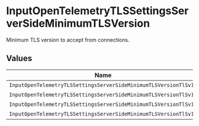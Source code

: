 # InputOpenTelemetryTLSSettingsServerSideMinimumTLSVersion

Minimum TLS version to accept from connections.


## Values

| Name                                                             | Value                                                            |
| ---------------------------------------------------------------- | ---------------------------------------------------------------- |
| `InputOpenTelemetryTLSSettingsServerSideMinimumTLSVersionTlSv1`  | TLSv1                                                            |
| `InputOpenTelemetryTLSSettingsServerSideMinimumTLSVersionTlSv11` | TLSv1.1                                                          |
| `InputOpenTelemetryTLSSettingsServerSideMinimumTLSVersionTlSv12` | TLSv1.2                                                          |
| `InputOpenTelemetryTLSSettingsServerSideMinimumTLSVersionTlSv13` | TLSv1.3                                                          |